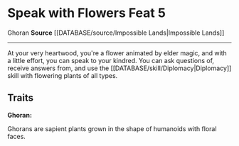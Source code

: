 ﻿---
feat: Speak with Flowers
id: '3951'
level: '5'
name: Speak with Flowers
rarity: Common
source: '[[DATABASE/source/Impossible Lands|Impossible Lands]]'
trait:
- '[[DATABASE/trait/Ghoran|Ghoran]]'
type: Feat

---
# Speak with Flowers <span class="item-type">Feat 5</span>

<span class="item-trait">Ghoran</span>
**Source** [[DATABASE/source/Impossible Lands|Impossible Lands]]

---
At your very heartwood, you're a flower animated by elder magic, and with a little effort, you can speak to your kindred. You can ask questions of, receive answers from, and use the [[DATABASE/skill/Diplomacy|Diplomacy]] skill with flowering plants of all types.

## Traits

**Ghoran:**

Ghorans are sapient plants grown in the shape of humanoids with floral faces.